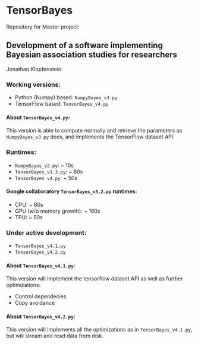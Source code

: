 # TensorBayes
Repositery for Master project:

## Development of a software implementing Bayesian association studies for researchers    
Jonathan Klopfenstein

### Working versions:

- Python (Numpy) based: `NumpyBayes_v3.py`
- TensorFlow based: `TensorBayes_v4.py`

#### About `TensorBayes_v4.py`:    
This version is able to compute normally and retrieve the parameters as `NumpyBayes_v3.py` does,
and implements the TensorFlow dataset API.

### Runtimes:
- `NumpyBayes_v2.py`: ~ 10s
- `TensorBayes_v3.3.py`: ~ 60s
- `TensorBayes_v4.py`: ~ 50s

#### Google collaboratory `TensorBayes_v3.2.py` runtimes:
- CPU: ~ 60s
- GPU (w/o memory growth): ~ 160s
- TPU: ~ 50s


### Under active development:

- `TensorBayes_v4.1.py`
- `TensorBayes_v4.2.py`
  
#### About `TensorBayes_v4.1.py`:    

This version will implement the tensorflow dataset API as well as further optimizations:
- Control dependecies
- Copy avoidance


#### About `TensorBayes_v4.2.py`:    

This version will implements all the optimizations as in `TensorBayes_v4.1.py`, but will stream and read data from disk.

